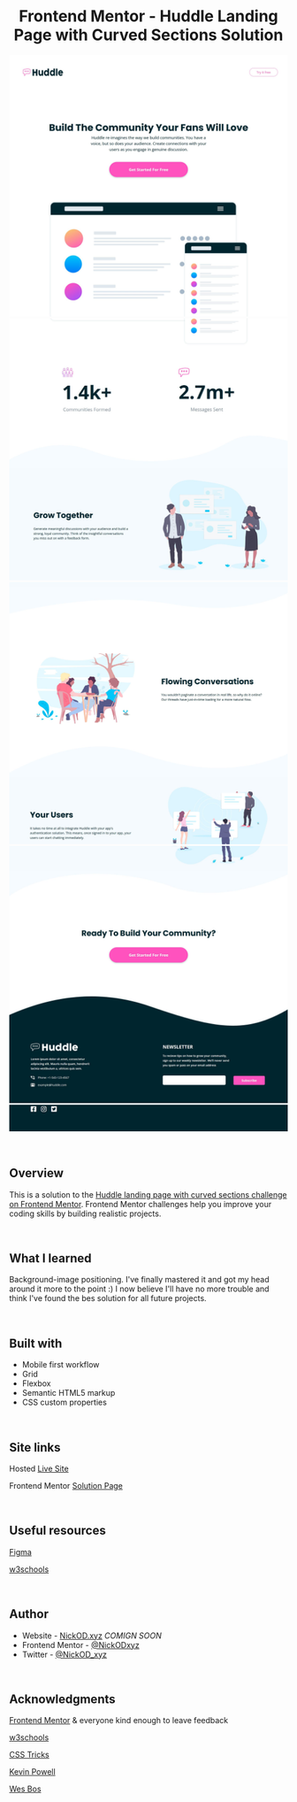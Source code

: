 <h1 align="center">Frontend Mentor - Huddle Landing Page with Curved Sections Solution</h1>

![Screen grab](https://github.com/NickODxyz/FM-huddle-landing-page-with-curved-sections-master/blob/main/Preview2.JPG)
![Screen grab](https://github.com/NickODxyz/FM-huddle-landing-page-with-curved-sections-master/blob/main/Preview-ext-12.JPG)
![Screen grab](https://github.com/NickODxyz/FM-huddle-landing-page-with-curved-sections-master/blob/main/Preview-ext-22.JPG)
![Screen grab](https://github.com/NickODxyz/FM-huddle-landing-page-with-curved-sections-master/blob/main/Preview-ext-32.JPG)
![Screen grab](https://github.com/NickODxyz/FM-huddle-landing-page-with-curved-sections-master/blob/main/Preview-ext-42.JPG)

<br>

## Overview

This is a solution to the [Huddle landing page with curved sections challenge on Frontend Mentor](https://www.frontendmentor.io/challenges/huddle-landing-page-with-curved-sections-5ca5ecd01e82137ec91a50f2). Frontend Mentor challenges help you improve your coding skills by building realistic projects. 

<br>

## What I learned

Background-image positioning. I've finally mastered it and got my head around it more to the point :) I now believe I'll have no more trouble and think I've found the bes solution for all future projects.

<br>

## Built with

- Mobile first workflow
- Grid
- Flexbox
- Semantic HTML5 markup
- CSS custom properties

<br>

## Site links

Hosted [Live Site](https://nickodxyz.github.io/FM-huddle-landing-page-with-curved-sections-master/)

Frontend Mentor [Solution Page]()

<br>

## Useful resources

[Figma](https://www.figma.com)

[w3schools](https://www.w3schools.com/)

<br>

## Author

- Website - [NickOD.xyz](http://www.NickOD.xyz) <em>COMIGN SOON</em>
- Frontend Mentor - [@NickODxyz](https://www.frontendmentor.io/profile/NickODxyz)
- Twitter - [@NickOD_xyz](https://twitter.com/NickOD_xyz)

<br>

## Acknowledgments

[Frontend Mentor](https://www.frontendmentor.io/) & everyone kind enough to leave feedback

[w3schools](https://www.w3schools.com/)

[CSS Tricks](https://css-tricks.com/)

[Kevin Powell](https://www.youtube.com/kepowob)

[Wes Bos](https://wesbos.com/)